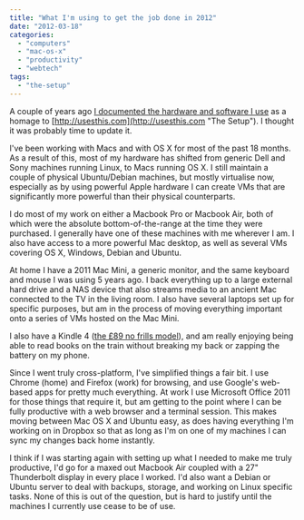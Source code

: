 ```yaml
---
title: "What I'm using to get the job done in 2012"
date: "2012-03-18"
categories: 
  - "computers"
  - "mac-os-x"
  - "productivity"
  - "webtech"
tags: 
  - "the-setup"
---
```


A couple of years ago [I documented the hardware and software I use](http://teknostatik.co.uk/2010/07/18/my-first-stab-at-self-interview/ "My first stab at self-interview") as a homage to [http://usesthis.com](http://usesthis.com "The Setup"). I thought it was probably time to update it.

I've been working with Macs and with OS X for most of the past 18 months. As a result of this, most of my hardware has shifted from generic Dell and Sony machines running Linux, to Macs running OS X. I still maintain a couple of physical Ubuntu/Debian machines, but mostly virtualise now, especially as by using powerful Apple hardware I can create VMs that are significantly more powerful than their physical counterparts.

I do most of my work on either a Macbook Pro or Macbook Air, both of which were the absolute bottom-of-the-range at the time they were purchased. I generally have one of these machines with me wherever I am. I also have access to a more powerful Mac desktop, as well as several VMs covering OS X, Windows, Debian and Ubuntu.

At home I have a 2011 Mac Mini, a generic monitor, and the same keyboard and mouse I was using 5 years ago. I back everything up to a large external hard drive and a NAS device that also streams media to an ancient Mac connected to the TV in the living room. I also have several laptops set up for specific purposes, but am in the process of moving everything important onto a series of VMs hosted on the Mac Mini.

I also have a Kindle 4 ([the £89 no frills model](http://www.amazon.co.uk/dp/B0051QVF7A "Kindle 4")), and am really enjoying being able to read books on the train without breaking my back or zapping the battery on my phone.

Since I went truly cross-platform, I've simplified things a fair bit. I use Chrome (home) and Firefox (work) for browsing, and use Google's web-based apps for pretty much everything. At work I use Microsoft Office 2011 for those things that require it, but am getting to the point where I can be fully productive with a web browser and a terminal session. This makes moving between Mac OS X and Ubuntu easy, as does having everything I'm working on in Dropbox so that as long as I'm on one of my machines I can sync my changes back home instantly.

I think if I was starting again with setting up what I needed to make me truly productive, I'd go for a maxed out Macbook Air coupled with a 27" Thunderbolt display in every place I worked. I'd also want a Debian or Ubuntu server to deal with backups, storage, and working on Linux specific tasks. None of this is out of the question, but is hard to justify until the machines I currently use cease to be of use.
